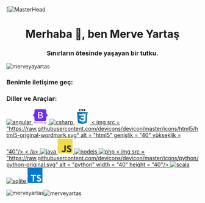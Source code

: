 [![MasterHead]([https://www.google.com/url?sa=i&url=https%3A%2F%2Fbirhost.net%2Fyazilim-dilleri%2F&psig=AOvVaw02XLqhw4dT3f1dQolvNJmM&ust=1715347308888000&source=images&cd=vfe&opi=89978449&ved=0CBIQjRxqFwoTCOie5urWgIYDFQAAAAAdAAAAABAE](https://www.google.com/imgres?q=program%20dilleri&imgurl=https%3A%2F%2Fwww.arge24.com.tr%2Fwp-content%2Fuploads%2F2023%2F06%2FProgramlama-dilleri-1.jpg&imgrefurl=https%3A%2F%2Fwww.arge24.com.tr%2F2023un-en-populer-programlama-dilleri%2F&docid=PxBxoNnLMouk8M&tbnid=rF00H_U3Fft5jM&vet=12ahUKEwjOrdzo1ICGAxWOAtsEHbBCDwEQM3oECFUQAA..i&w=1280&h=720&hcb=2&ved=2ahUKEwjOrdzo1ICGAxWOAtsEHbBCDwEQM3oECFUQAA))
<h1 align="center">Merhaba 👋, ben Merve Yartaş</h1>
<h3 align="center">Sınırların ötesinde yaşayan bir tutku.</h3>

<p align="left"> <img src= "https://komarev.com/ghpvc/?username=merveyartas&label=Profile%20views&color=0e75b6&style=flat" alt="merveyayartas" /> </p>

<h3 align="left">Benimle iletişime geç:</h3 >
<p align="left">
</p>

<h3 align="left">Diller ve Araçlar:</h3>
<p align = "left"> <a href = "https://angular.io" target = "_blank" rel = "noreferrer"> <img src = "https://angular.io/assets/images/logos /angular/angular.svg" alt = "angular" width = "40" height = "40"/> </a> <a href = "https://getbootstrap.com" target = "_blank" rel = "noreferrer" "> <img src = "https://raw.githubusercontent.com/devicons/devicon/master/icons/bootstrap/bootstrap-plain-wordmark.svg" alt = "bootstrap" width = "40" height = "40" /> </a> <a href = "https://www.w3schools.com/cs/" target = "_blank" rel = "noreferrer"> <img src = "https://raw.githubusercontent.com/ devicons/devicon/master/icons/csharp/csharp-original.svg" alt = "csharp" width = "40" height = "40"/> </a> <a href = "https://www.w3schools. com/css/" target = "_blank" rel = "noreferrer"> <img src = "https://raw.githubusercontent.com/devicons/devicon/master/icons/css3/css3-original-wordmark.svg" alt ="css3" width = "40" height = "40"/> </a> <a href = "https://www.w3.org/html/" target = "_blank" rel = "noreferrer"> < img src = "https://raw.githubusercontent.com/devicons/devicon/master/icons/html5/html5-original-wordmark.svg" alt = "html5" genişlik = "40" yükseklik = "40"/> < /a> <a href = "https://www.java.com" target = "_blank" rel = "noreferrer"> <img src = "https://raw.githubusercontent.com/devicons/devicon/master/ simgeler/java/java-original.svg" alt = "java" width = "40" height = "40"/> </a> <a href = "https://developer.mozilla.org/en-US/ docs/Web/JavaScript" target = "_blank" rel = "noreferrer"> <img src = "https://raw.githubusercontent.com/devicons/devicon/master/icons/javascript/javascript-original.svg" alt= "javascript" width = "40" height = "40"/> </a> <a href = "https://nodejs.org" target = "_blank" rel = "noreferrer"> <img src = "https: //raw.githubusercontent.com/devicons/devicon/master/icons/nodejs/nodejs-original-wordmark.svg" alt = "nodejs" width = "40" height = "40"/> </a> <a href ="https://www.php.net" target = "_blank" rel = "noreferrer"> <img src = "https://raw.githubusercontent.com/devicons/devicon/master/icons/php/php- orijinal.svg" alt = "php" width = "40" height = "40"/> </a> <a href = "https://www.python.org" target = "_blank" rel = "noreferrer"> < img src = "https://raw.githubusercontent.com/devicons/devicon/master/icons/python/python-original.svg" alt = "python" width = "40" height = "40"/> </a > <a href = "https://www.scala-lang.org" target = "_blank" rel = "noreferrer"> <img src = "https://raw.githubusercontent.com/devicons/devicon/master/ simgeler/scala/scala-original.svg" alt = "scala" width = "40" height = "40"/> </a> <a href = "https://www.sqlite.org/" target = " _blank" rel = "noreferrer"> <img src = "https://www.vectorlogo.zone/logos/sqlite/sqlite-icon.svg" alt = "sqlite" width = "40" height = "40"/> </a> <a href = "https://www.typescriptlang.org/" target = "_blank" rel = "noreferrer"> <img src = "https://raw.githubusercontent.com/devicons/devicon/ master/icons/typescript/typescript-original.svg" alt = "typescript" width = "40" height = "40"/> </a> </p>

<p><img align = "left" src = "https://github-readme-stats.vercel.app/api/top-langs?username=merveyayartas&show_icons=true&locale=en&layout=compact" alt = "merveyartas" /> </p>

<p> <img align = "center" src = "https://github-readme-stats.vercel.app/api?username=merveyayartas&show_icons=true&locale=en" alt = "merveyartas" /> </p>
